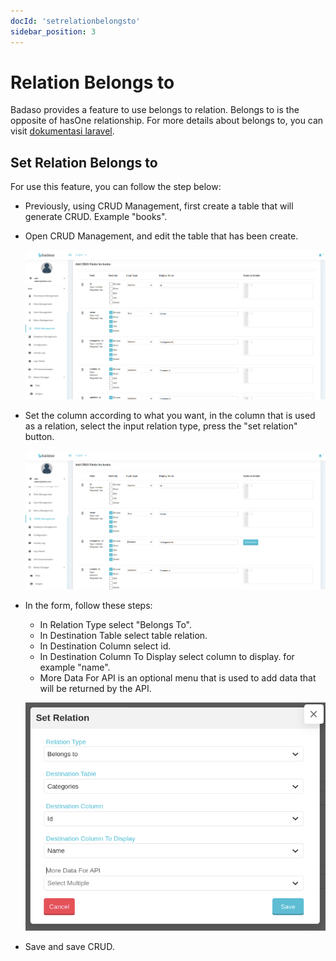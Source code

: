 ```yaml
---
docId: 'setrelationbelongsto'
sidebar_position: 3
---
```


# Relation Belongs to

Badaso provides a feature to use belongs to relation. Belongs to is the opposite of hasOne relationship. For more details about belongs to, you can visit [dokumentasi laravel](https://laravel.com/docs/10.x/eloquent-relationships#one-to-many-inverse).


## Set Relation Belongs to
For use this feature, you can follow the step below:
- Previously, using CRUD Management, first create a table that will generate CRUD. Example "books".

- Open CRUD Management, and edit the table that has been create.

    ![Add relation belongs to](/img/Add-relation-belongs-to.png)

- Set the column according to what you want, in the column that is used as a relation, select the input relation type, press the "set relation" button.

    ![Add relation belongs to set input type](/img/Add-relation-belongs-to-set-input-type.png)

- In the form, follow these steps:
    - In Relation Type select "Belongs To".
    - In Destination Table select table relation.
    - In Destination Column select id.
    - In Destination Column To Display select column to display. for example "name".
    - More Data For API is an optional menu that is used to add data that will be returned by the API.

    ![Add relation belongs to set options](/img/Add-relation-belongs-to-set-options.png)

- Save and save CRUD. 